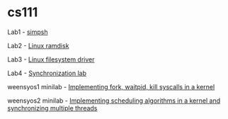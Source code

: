 # cs111
Lab1 - [simpsh](http://web.cs.ucla.edu/classes/winter16/cs111/assign/lab1.html)

Lab2 - [Linux ramdisk](http://www.read.cs.ucla.edu/111/lab2)

Lab3 - [Linux filesystem driver](http://www.read.cs.ucla.edu/111/lab3)

Lab4 - [Synchronization lab](http://web.cs.ucla.edu/classes/winter16/cs111/assign/lab4.html)

weensyos1 minilab - [Implementing fork, waitpid, kill syscalls in a kernel](http://www.read.seas.harvard.edu/~kohler/class/cs111-w11/weensyos1.html)

weensyos2 minilab - [Implementing scheduling algorithms in a kernel and synchronizing multiple threads](http://www.read.seas.harvard.edu/~kohler/class/cs111-w11/weensyos2.html)
